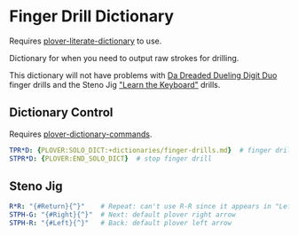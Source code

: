 # Finger Drill Dictionary

Requires [plover-literate-dictionary](https://github.com/antistic/plover-literate-dictionary) to use.

Dictionary for when you need to output raw strokes for drilling.

This dictionary will not have problems with [Da Dreaded Dueling Digit
Duo](https://joshuagrams.github.io/steno-jig/finger-drills.html?section=1&iterations=20)
finger drills and the Steno Jig ["Learn the
Keyboard"](https://joshuagrams.github.io/steno-jig/learn-keyboard.html) drills.

## Dictionary Control

Requires [plover-dictionary-commands](https://pypi.org/project/plover-dict-commands/).

```yaml
TPR*D: {PLOVER:SOLO_DICT:+dictionaries/finger-drills.md}  # finger drill
STPR*D: {PLOVER:END_SOLO_DICT}  # stop finger drill
```

## Steno Jig

```yaml
R*R: "{#Return}{^}"    # Repeat: can't use R-R since it appears in "Left + Right" drill
STPH-G: "{#Right}{^}"  # Next: default plover right arrow
STPH-R: "{#Left}{^}"   # Back: default plover left arrow
```
